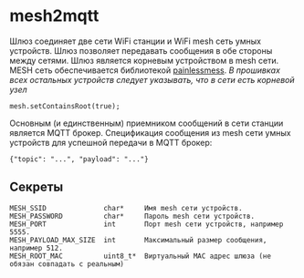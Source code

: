 # mesh2mqtt

Шлюз соединяет две сети WiFi станции и WiFi mesh сеть умных устройств.
Шлюз позволяет передавать сообщения в обе стороны между сетями. 
Шлюз является корневым устройством в mesh сети. 
MESH сеть обеспечивается библиотекой
[painlessmess](https://gitlab.com/painlessMesh/painlessMesh).
*В прошивках всех остальных устройств следует указывать,
что в сети есть корневой узел*
```
mesh.setContainsRoot(true);
```
Основным (и единственным) приемником сообщений в сети станции является MQTT брокер. 
Спецификация сообщения из mesh сети умных устройств для успешной передачи в MQTT брокер:
```
{"topic": "...", "payload": "..."}
```

## Секреты
```
MESH_SSID              char*     Имя mesh сети устройств.
MESH_PASSWORD          char*     Пароль mesh сети устройств.
MESH_PORT              int       Порт mesh сети устройств, например 5555.
MESH_PAYLOAD_MAX_SIZE  int       Максимальный размер сообщения, например 512.
MESH_ROOT_MAC          uint8_t*  Виртуальный MAC адрес шлюза (не обязан совпадать с реальным)
```

